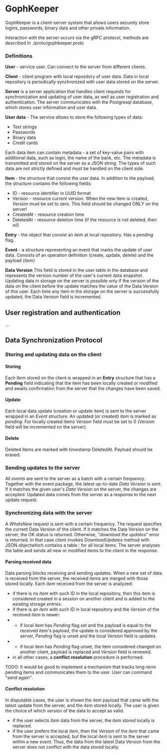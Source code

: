 # GophKeeper

GophKeeper is a client-server system that allows users securely store logins, passwords, binary data and other private information.

Interaction with the server occurs via the gRPC protocol, methods are described in ./proto/gophkeeper.proto

### Definitions

**User** - service user. Can connect to the server from different clients.

**Client** - client program with local repository of user data. Data in local repository is periodically synchronized with user data stored on the server.

**Server** is a server application that handles client requests for synchronization and updating of user data, as well as user registration and authentication. The server communicates with the Postgresql database, which stores user information and user data.

**User data** - The service allows to store the following types of data:

- Text strings
- Passwords
- Binary data
- Credit cards

Each data item can contain metadata - a set of key-value pairs with additional data, such as login, the name of the bank, etc. The metadata is transmitted and stored on the server as a JSON string. The types of such data are not strictly defined and must be handled on the client side.

**Item** - the structure that consist the user data. In addition to the payload, the structure contains the following fields:

- ID - resource identifier in UUID format
- Version - resource current version. When the new item is created, _Version_ must be set to zero. This field should be changed ONLY on the server!
- CreatedAt - resource creation time
- DeletedAt - resource deletion time (if the resource is not deleted, then _nil_)

**Entry** - the object that consist an _item_ at local repository. Has a _pending_ flag.

**Event** - a structure representing an event that marks the update of user data. Consists of an operation definition (create, update, delete) and the payload (_item_)

**Data Version**
This field is stored in the user table in the database and represents the version number of the user's current data snapshot. Updating data in storage on the server is possible only if the version of the data on the client before the update matches the value of the Data Version of this user. Each time any item in the storage on the server is successfully updated, the Data Version field is incremented.

## User registration and authentication

...

## Data Synchronization Protocol

### Storing and updating data on the client

#### Storing

Each _Item_ stored on the client is wrapped in an **Entry** structure that has a **Pending** field indicating that the item has been locally created or modified and awaits confirmation from the server that the changes have been saved.

#### Update

Each local data update (creation or update item) is sent to the server wrapped in an _Event_ structure. An updated (or created) _item_ is marked as _pending_. For locally created items _Version_ field must be set to 0 (_Version_ field will be incremented on the server).

#### Delete

Deleted items are marked with timestamp DeletedAt. Payload should be erased.

### Sending updates to the server

All _events_ are sent to the server as a batch with a certain frequency. Together with the event package, the latest up-to-date _Data Version_ is sent. If it matches the given user's _Data Version_ on the server, the changes are accepted. Updated data comes from the server as a response to the next update request.

### Synchronizing data with the server

A _WhatsNew_ request is sent with a certain frequency. The request specifies the current Data Version of the client. If it matches the Data Version on the server, the OK status is returned. Otherwise, "_download the updates_" error is returned. In that case client invokes _DownloadUpdates_ method with JSON objectwhich contains a table <item ID>: <item version> for all local items. The server analyses the table and sends all new or modified items to the client in the response.

#### Parsing received data

Data parsing blocks receiving and sending updates.
When a new set of data is received from the server, the received _items_ are merged with those stored locally. Each _item_ received from the server is analyzed:

- if there is no _item_ with such ID in the local repository, then this item is considered created in a session on another client and is added to the existing storage _entries_.
- if there is an _item_ with such ID in local repository and the _Version_ of the received _item_ is newer:
- - if local _item_ has _Pending_ flag set and the payload is equal to the received item's payload, the update is considered approved by the server, _Pending_ flag is unset and the local _Version_ field is updates.
- - if local _item_ has _Pending_ flag unset, the item considered changed on another client, payload is replaced and _Version_ field is renewed.
- in all other cases, a **conflict resolution** procedure is performed.

TODO: It would be good to implement a mechanism that tracks long-term pending items and communicates them to the user. User can command "send again".

#### Conflict resolution

In disputable cases, the user is shown the _item_ payload that came with the latest update from the server, and the _item_ stored locally. The user is given the choice of which version of the data to accept as valid.

- if the user selects _item_ data from the server, the _item_ stored locally is replaced.
- if the user prefers the local _item_, then the _Version_ of the _item_ that came from the server is accepted, but the local _item_ is sent to the server within a new _event_. Thus, the data from the latest Data Version from the server does not conflict with the data stored locally.
